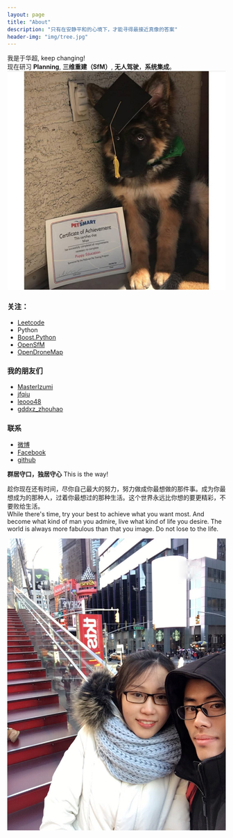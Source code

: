 ```yaml
---
layout: page
title: "About"
description: "只有在安静平和的心境下，才能寻得最接近真像的答案"
header-img: "img/tree.jpg"
---
```


我是于华超, keep changing!  
现在研习 **Planning**, **三维重建（SfM）**, **无人驾驶**，**系统集成**。  
![Mo](img/Dogtor.JPG)

### 关注：

- [Leetcode](https://leetcode.com/problemset/algorithms/)
- Python
- [Boost.Python](https://github.com/bryanibit/boost-python-examples)
- [OpenSfM](https://github.com/mapillary/OpenSfM/)
- [OpenDroneMap](https://github.com/OpenDroneMap/OpenDroneMap/)



### 我的朋友们

- [MasterIzumi](https://MasterIzumi.github.io)
- [jfqiu](https://github.com/jfqiu)
- [leooo48](https://leooo48.github.io)
- [gddxz_zhouhao](http://blog.csdn.net/gddxz_zhouhao)

### 联系

- [微博](http://weibo.com/u/2393223365)
- [Facebook](https://www.facebook.com/profile.php?id=100009262672437&ref=bookmarks)
- [github](https://github.com/bryanibit)

**群居守口，独居守心**  This is the way!  

趁你现在还有时间，尽你自己最大的努力，努力做成你最想做的那件事。成为你最想成为的那种人，过着你最想过的那种生活。这个世界永远比你想的要更精彩，不要败给生活。  
While there's time, try your best to achieve what you want most. And become what kind of man you admire, live what kind of life you desire. The world is always more fabulous than that you image. Do not lose to the life.  

![Moi](img/IMG_2728.JPG)
